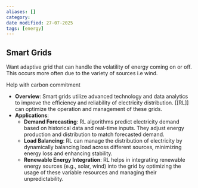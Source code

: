 ```yaml
---
aliases: []
category:
date modified: 27-07-2025
tags: [energy]
---
```

## Smart Grids

Want adaptive grid that can handle the volatility of energy coming on or off. This occurs more often due to the variety of sources i.e wind.

Help with carbon commitment  

- **Overview**: Smart grids utilize advanced technology and data analytics to improve the efficiency and reliability of electricity distribution. [[RL]] can optimize the operation and management of these grids.
- **Applications**:
    - **Demand Forecasting**: RL algorithms predict electricity demand based on historical data and real-time inputs. They adjust energy production and distribution to match forecasted demand.
    - **Load Balancing**: RL can manage the distribution of electricity by dynamically balancing load across different sources, minimizing energy loss and enhancing stability.
    - **Renewable Energy Integration**: RL helps in integrating renewable energy sources (e.g., solar, wind) into the grid by optimizing the usage of these variable resources and managing their unpredictability.